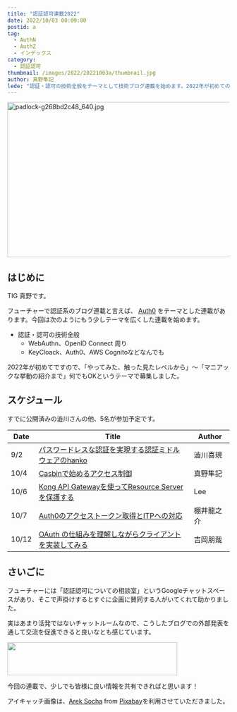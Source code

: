 ```yaml
---
title: "認証認可連載2022"
date: 2022/10/03 00:00:00
postid: a
tag:
  - AuthN
  - AuthZ
  - インデックス
category:
  - 認証認可
thumbnail: /images/2022/20221003a/thumbnail.jpg
author: 真野隼記
lede: "認証・認可の技術全般をテーマとして技術ブログ連載を始めます。2022年が初めての開催です。"
---
```

<img src="/images/2022/20221003a/padlock-g268bd2c48_640.jpg" alt="padlock-g268bd2c48_640.jpg" width="640" height="352" loading="lazy">

## はじめに

TIG 真野です。

フューチャーで認証系のブログ連載と言えば、 [Auth0](/tags/Auth0/) をテーマとした連載があります。今回は次のようにもう少しテーマを広くした連載を始めます。

* 認証・認可の技術全般
  * WebAuthn、OpenID Connect 周り
  * KeyCloack、Auth0、AWS Cognitoなどなんでも

2022年が初めてですので、「やってみた、触った見たレベルから」～「マニアックな挙動の紹介まで」何でもOKというテーマで募集しました。

## スケジュール

すでに公開済みの澁川さんの他、5名が参加予定です。

| Date | Title                                                  | Author     |
|------|--------------------------------------------------------|------------|
| 9/2  | [パスワードレスな認証を実現する認証ミドルウェアのhanko](/articles/20220902a/)  | 澁川喜規   |
| 10/4 | [Casbinで始めるアクセス制御](/articles/20221004a/)                   | 真野隼記   |
| 10/6 | [Kong API Gatewayを使ってResource Serverを保護する](/articles/20221006a/)      | Lee        |
| 10/7 | [Auth0のアクセストークン取得とITPへの対応](/articles/20221007a/)               | 棚井龍之介 |
| 10/12 | [OAuth の仕組みを理解しながらクライアントを実装してみる](/articles/20221012a/) | 吉岡朋哉   |

## さいごに

フューチャーには「認証認可についての相談室」というGoogleチャットスペースがあり、そこで声掛けするとすぐに企画に賛同する人がいてくれて助かりました。

実はあまり活発ではないチャットルームなので、こうしたブログでの外部発表を通して交流を促進できると良いなとも感じています。

<img src="/images/2022/20221003a/chat.png" alt="" width="385" height="75" loading="lazy">

今回の連載で、少しでも皆様に良い情報を共有できればと思います！

アイキャッチ画像は、<a href="https://pixabay.com/users/qimono-1962238/?utm_source=link-attribution&amp;utm_medium=referral&amp;utm_campaign=image&amp;utm_content=3658577">Arek Socha</a> from <a href="https://pixabay.com//?utm_source=link-attribution&amp;utm_medium=referral&amp;utm_campaign=image&amp;utm_content=3658577">Pixabay</a>を利用させていただきました。
